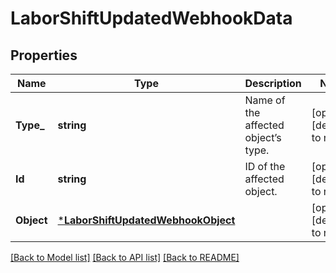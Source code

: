 # LaborShiftUpdatedWebhookData

## Properties
Name | Type | Description | Notes
------------ | ------------- | ------------- | -------------
**Type_** | **string** | Name of the affected object’s type. | [optional] [default to null]
**Id** | **string** | ID of the affected object. | [optional] [default to null]
**Object** | [***LaborShiftUpdatedWebhookObject**](LaborShiftUpdatedWebhookObject.md) |  | [optional] [default to null]

[[Back to Model list]](../README.md#documentation-for-models) [[Back to API list]](../README.md#documentation-for-api-endpoints) [[Back to README]](../README.md)

